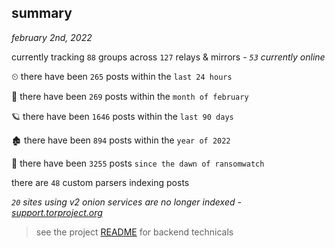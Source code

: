 
## summary
_february 2nd, 2022_

currently tracking `88` groups across `127` relays & mirrors - _`53` currently online_

⏲ there have been `265` posts within the `last 24 hours`

🦈 there have been `269` posts within the `month of february`

🪐 there have been `1646` posts within the `last 90 days`

🏚 there have been `894` posts within the `year of 2022`

🦕 there have been `3255` posts `since the dawn of ransomwatch`

there are `48` custom parsers indexing posts

_`20` sites using v2 onion services are no longer indexed - [support.torproject.org](https://support.torproject.org/onionservices/v2-deprecation/)_

> see the project [README](https://github.com/thetanz/ransomwatch#ransomwatch--) for backend technicals
